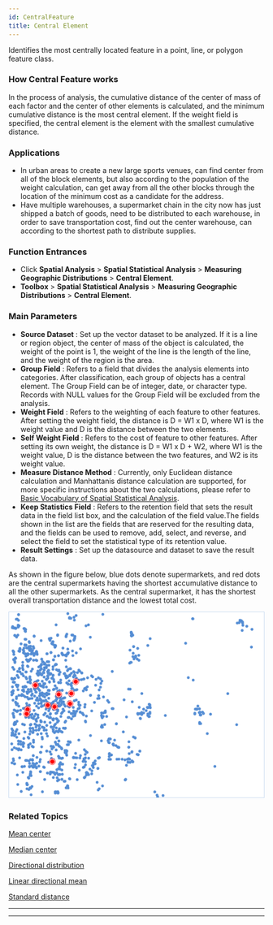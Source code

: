 ```yaml
---
id: CentralFeature
title: Central Element
---
```

Identifies the most centrally located feature in a point, line, or polygon feature class.

### How Central Feature works

In the process of analysis, the cumulative distance of the center of mass of
each factor and the center of other elements is calculated, and the minimum
cumulative distance is the most central element. If the weight field is
specified, the central element is the element with the smallest cumulative
distance.

### Applications

  * In urban areas to create a new large sports venues, can find center from all of the block elements, but also according to the population of the weight calculation, can get away from all the other blocks through the location of the minimum cost as a candidate for the address.
  * Have multiple warehouses, a supermarket chain in the city now has just shipped a batch of goods, need to be distributed to each warehouse, in order to save transportation cost, find out the center warehouse, can according to the shortest path to distribute supplies.

### Function Entrances

  * Click **Spatial Analysis** > **Spatial Statistical Analysis** > **Measuring Geographic Distributions** > **Central Element**.
  * **Toolbox** > **Spatial Statistical Analysis** > **Measuring Geographic Distributions** > **Central Element**.

### Main Parameters

  * **Source Dataset** : Set up the vector dataset to be analyzed. If it is a line or region object, the center of mass of the object is calculated, the weight of the point is 1, the weight of the line is the length of the line, and the weight of the region is the area.
  * **Group Field** : Refers to a field that divides the analysis elements into categories. After classification, each group of objects has a central element. The Group Field can be of integer, date, or character type. Records with NULL values for the Group Field will be excluded from the analysis.
  * **Weight Field** : Refers to the weighting of each feature to other features. After setting the weight field, the distance is D = W1 x D, where W1 is the weight value and D is the distance between the two elements.
  * **Self Weight Field** : Refers to the cost of feature to other features. After setting its own weight, the distance is D = W1 x D + W2, where W1 is the weight value, D is the distance between the two features, and W2 is its weight value.
  * **Measure Distance Method** : Currently, only Euclidean distance calculation and Manhattanis distance calculation are supported, for more specific instructions about the two calculations, please refer to [Basic Vocabulary of Spatial Statistical Analysis](BasicVocabulary).
  * **Keep Statistics Field** : Refers to the retention field that sets the result data in the field list box, and the calculation of the field value.The fields shown in the list are the fields that are reserved for the resulting data, and the fields can be used to remove, add, select, and reverse, and select the field to set the statistical type of its retention value.
  * **Result Settings** : Set up the datasource and dataset to save the result data.

As shown in the figure below, blue dots denote supermarkets, and red dots are
the central supermarkets having the shortest accumulative distance to all the
other supermarkets. As the central supermarket, it has the shortest overall
transportation distance and the lowest total cost.

![](img/CenterFeature.png)

###  Related Topics

 [Mean center](MeanCenter)

 [Median center](MeanCenterResult)

 [Directional distribution](MeasureDirection)

 [Linear directional
mean](MeasureLinearDirectional)

 [Standard distance](MeasureStandardDistance)

* * *

[](http://www.supermap.com)  
  
---

